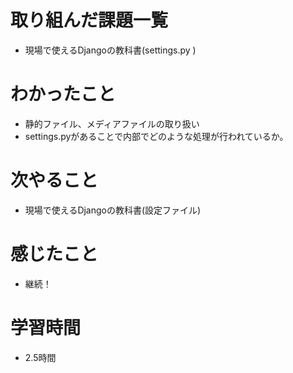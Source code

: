 # 取り組んだ課題一覧

- 現場で使えるDjangoの教科書(settings.py    )

# わかったこと

- 静的ファイル、メディアファイルの取り扱い
- settings.pyがあることで内部でどのような処理が行われているか。

# 次やること

- 現場で使えるDjangoの教科書(設定ファイル)

# 感じたこと

- 継続！

# 学習時間

- 2.5時間